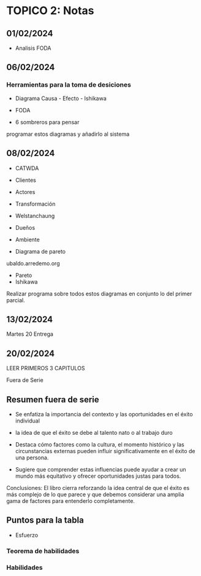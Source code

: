 # TOPICO 2: Notas

## 01/02/2024

- Analisis FODA

## 06/02/2024

### Herramientas para la toma de desiciones

- Diagrama Causa - Efecto - Ishikawa

- FODA

- 6 sombreros para pensar

programar estos diagramas y añadirlo al sistema

## 08/02/2024

- CATWDA

- Clientes
- Actores
- Transformación
- Welstanchaung
- Dueños
- Ambiente

- Diagrama de pareto

ubaldo.arredemo.org

- Pareto
- Ishikawa

Realizar programa sobre todos estos diagramas en conjunto lo del primer parcial.

## 13/02/2024

Martes 20 Entrega

## 20/02/2024

LEER PRIMEROS 3 CAPITULOS

Fuera de Serie

## Resumen fuera de serie

- Se enfatiza la importancia del contexto y las oportunidades en el éxito individual

- la idea de que el éxito se debe al talento nato o al trabajo duro

- Destaca cómo factores como la cultura, el momento histórico y las circunstancias externas pueden influir significativamente en el éxito de una persona.

- Sugiere que comprender estas influencias puede ayudar a crear un mundo más equitativo y ofrecer oportunidades justas para todos.

Conclusiones:
El libro cierra reforzando la idea central de que el éxito es más complejo de lo que parece y que debemos considerar una amplia gama de factores para entenderlo completamente.

## Puntos para la tabla

- Esfuerzo


### Teorema de habilidades


### Habilidades 

